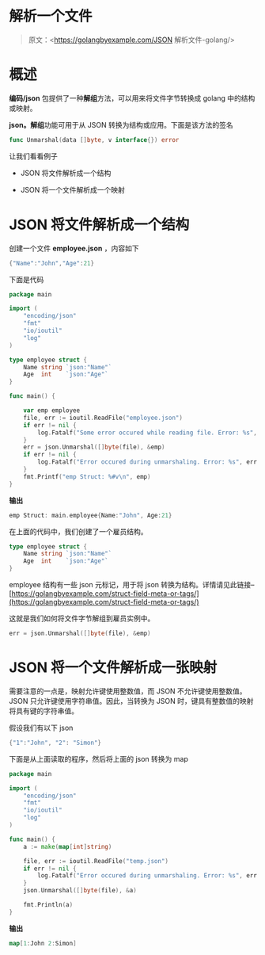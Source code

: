 # 解析一个文件

> 原文：<https://golangbyexample.com/JSON 解析文件-golang/>

# **概述**

**编码/json** 包提供了一种**解组**方法，可以用来将文件字节转换成 golang 中的结构或映射。

**json。解组**功能可用于从 JSON 转换为结构或应用。下面是该方法的签名

```go
func Unmarshal(data []byte, v interface{}) error
```

让我们看看例子

*   JSON 将文件解析成一个结构

*   JSON 将一个文件解析成一个映射

# **JSON 将文件解析成一个结构**

创建一个文件 **employee.json** ，内容如下

```go
{"Name":"John","Age":21}
```

下面是代码

```go
package main

import (
	"encoding/json"
	"fmt"
	"io/ioutil"
	"log"
)

type employee struct {
	Name string `json:"Name"`
	Age  int    `json:"Age"`
}

func main() {

	var emp employee
	file, err := ioutil.ReadFile("employee.json")
	if err != nil {
		log.Fatalf("Some error occured while reading file. Error: %s", err)
	}
	err = json.Unmarshal([]byte(file), &emp)
	if err != nil {
		log.Fatalf("Error occured during unmarshaling. Error: %s", err.Error())
	}
	fmt.Printf("emp Struct: %#v\n", emp)
}
```

**输出**

```go
emp Struct: main.employee{Name:"John", Age:21}
```

在上面的代码中，我们创建了一个雇员结构。

```go
type employee struct {
	Name string `json:"Name"`
	Age  int    `json:"Age"`
}
```

employee 结构有一些 json 元标记，用于将 json 转换为结构。详情请见此链接–[https://golangbyexample.com/struct-field-meta-or-tags/](https://golangbyexample.com/struct-field-meta-or-tags/)

这就是我们如何将文件字节解组到雇员实例中。

```go
err = json.Unmarshal([]byte(file), &emp)
```

# **JSON 将一个文件解析成一张映射**

需要注意的一点是，映射允许键使用整数值，而 JSON 不允许键使用整数值。JSON 只允许键使用字符串值。因此，当转换为 JSON 时，键具有整数值的映射将具有键的字符串值。

假设我们有以下 json

```go
{"1":"John", "2": "Simon"}
```

下面是从上面读取的程序，然后将上面的 json 转换为 map

```go
package main

import (
	"encoding/json"
	"fmt"
	"io/ioutil"
	"log"
)

func main() {
	a := make(map[int]string)

	file, err := ioutil.ReadFile("temp.json")
	if err != nil {
		log.Fatalf("Error occured during unmarshaling. Error: %s", err.Error())
	}
	json.Unmarshal([]byte(file), &a)

	fmt.Println(a)
}
```

**输出**

```go
map[1:John 2:Simon]
```